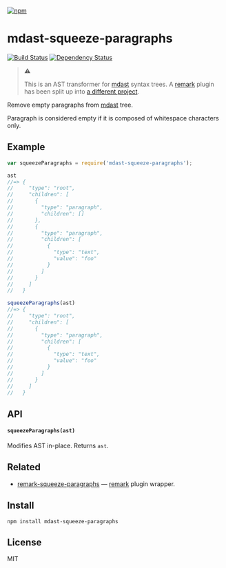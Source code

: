 [![npm](https://nodei.co/npm/mdast-squeeze-paragraphs.png)](https://npmjs.com/package/mdast-squeeze-paragraphs)

# mdast-squeeze-paragraphs

[![Build Status][travis-badge]][travis] [![Dependency Status][david-badge]][david]

> :warning:
>
> This is an AST transformer for [mdast][] syntax trees. A [remark][] plugin has been split up into [a different project][remark-squeeze-paragraphs].

Remove empty paragraphs from [mdast][] tree.

Paragraph is considered empty if it is composed of whitespace characters only.

[mdast]: https://github.com/wooorm/mdast
[remark]: https://github.com/wooorm/remark
[remark-squeeze-paragraphs]: https://github.com/eush77/remark-squeeze-paragraphs

[travis]: https://travis-ci.org/eush77/mdast-squeeze-paragraphs
[travis-badge]: https://travis-ci.org/eush77/mdast-squeeze-paragraphs.svg
[david]: https://david-dm.org/eush77/mdast-squeeze-paragraphs
[david-badge]: https://david-dm.org/eush77/mdast-squeeze-paragraphs.png

## Example

```js
var squeezeParagraphs = require('mdast-squeeze-paragraphs');

ast
//=> {
//     "type": "root",
//     "children": [
//       {
//         "type": "paragraph",
//         "children": []
//       },
//       {
//         "type": "paragraph",
//         "children": [
//           {
//             "type": "text",
//             "value": "foo"
//           }
//         ]
//       }
//     ]
//   }

squeezeParagraphs(ast)
//=> {
//     "type": "root",
//     "children": [
//       {
//         "type": "paragraph",
//         "children": [
//           {
//             "type": "text",
//             "value": "foo"
//           }
//         ]
//       }
//     ]
//   }
```

## API

#### `squeezeParagraphs(ast)`

Modifies AST in-place. Returns `ast`.

## Related

-   [remark-squeeze-paragraphs][] — [remark][] plugin wrapper.

## Install

```
npm install mdast-squeeze-paragraphs
```

## License

MIT
